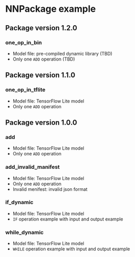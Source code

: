# NNPackage example

## Package version 1.2.0

### one_op_in_bin

- Model file: pre-compiled dynamic library (TBD)
- Only one `ADD` operation (TBD)

## Package version 1.1.0

### one_op_in_tflite

- Model file: TensorFlow Lite model
- Only one `ADD` operation

## Package version 1.0.0

### add

- Model file: TensorFlow Lite model
- Only one `ADD` operation

### add_invalid_manifest

- Model file: TensorFlow Lite model
- Only one `ADD` operation
- Invalid menifest: invalid json format

### if_dynamic

- Model file: TensorFlow Lite model
- `IF` operation example with input and output example

### while_dynamic

- Model file: TensorFlow Lite model
- `WHILE` operation example with input and output example

